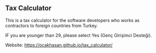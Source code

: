 ## Tax Calculator

This is a tax calculator for the software developers who works as contractors to foreign countries from Turkey.

IF you are younger than 29, please select Yes (Genç Girişimci Desteği).

Website: https://ocakhasan.github.io/tax_calculator/
